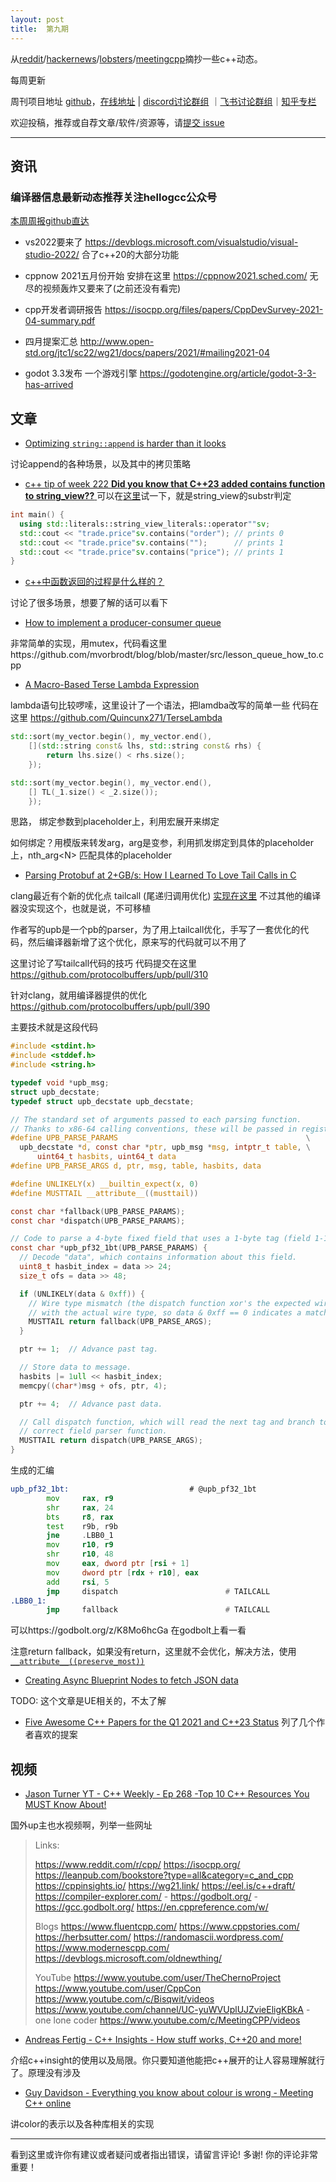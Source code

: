 ```yaml
---
layout: post
title:  第九期
---
```




从[reddit](https://www.reddit.com/r/cpp/)/[hackernews](https://news.ycombinator.com/)/[lobsters](https://lobste.rs/)/[meetingcpp](https://www.meetingcpp.com/blog/blogroll/)摘抄一些c++动态。

每周更新

周刊项目地址 [github](https://github.com/wanghenshui/cppweeklynews)，[在线地址](https://wanghenshui.github.io/cppweeklynews/) | [discord讨论群组](https://discord.gg/cZ9mXVPGx6) ｜[飞书讨论群组](https://applink.feishu.cn/TeeBWN1D)｜[知乎专栏](https://www.zhihu.com/column/jieyaren)

欢迎投稿，推荐或自荐文章/软件/资源等，请[提交 issue](https://github.com/wanghenshui/cppweeklynews/issues)

---

## 资讯

###  编译器信息最新动态推荐关注hellogcc公众号

[本周周报github直达](https://github.com/hellogcc/osdt-weekly/blob/master/weekly/2021-04-21.md)

- vs2022要来了 https://devblogs.microsoft.com/visualstudio/visual-studio-2022/ 合了c++20的大部分功能
- cppnow 2021五月份开始 安排在这里 https://cppnow2021.sched.com/ 无尽的视频轰炸又要来了(之前还没有看完)

- cpp开发者调研报告 https://isocpp.org/files/papers/CppDevSurvey-2021-04-summary.pdf
- 四月提案汇总 http://www.open-std.org/jtc1/sc22/wg21/docs/papers/2021/#mailing2021-04

- godot 3.3发布 一个游戏引擎 https://godotengine.org/article/godot-3-3-has-arrived

## 文章

-   [Optimizing `string::append` is harder than it looks](https://quuxplusone.github.io/blog/2021/04/17/pathological-string-appends/)

讨论append的各种场景，以及其中的拷贝策略

-  [c++ tip of week 222 **Did you know that C++23 added contains function to string_view??** ](https://github.com/QuantlabFinancial/cpp_tip_of_the_week/blob/master/222.md)
可以在[这里](https://godbolt.org/z/jqoWq36Pe)试一下，就是string_view的substr判定
```c++
int main() {
  using std::literals::string_view_literals::operator""sv;
  std::cout << "trade.price"sv.contains("order"); // prints 0
  std::cout << "trade.price"sv.contains("");      // prints 1
  std::cout << "trade.price"sv.contains("price"); // prints 1
}
```

- [c++中函数返回的过程是什么样的？](https://www.zhihu.com/question/455599343/answer/1848364211)

讨论了很多场景，想要了解的话可以看下

- [How to implement a producer-consumer queue](https://vorbrodt.blog/2021/04/22/how-to-implement-a-producer-consumer-queue/)

非常简单的实现，用mutex，代码看这里https://github.com/mvorbrodt/blog/blob/master/src/lesson_queue_how_to.cpp

- [A Macro-Based Terse Lambda Expression](https://vector-of-bool.github.io/2021/04/20/terse-lambda-macro.html)

lambda语句比较啰嗦，这里设计了一个语法，把lamdba改写的简单一些 代码在这里 https://github.com/Quincunx271/TerseLambda

```c++
std::sort(my_vector.begin(), my_vector.end(),
    [](std::string const& lhs, std::string const& rhs) {
        return lhs.size() < rhs.size();
    });

std::sort(my_vector.begin(), my_vector.end(),
    [] TL(_1.size() < _2.size());
    });
```

思路， 绑定参数到placeholder上，利用宏展开来绑定

如何绑定？用模版来转发arg，arg是变参，利用抓发绑定到具体的placeholder上，nth_arg\<N> 匹配具体的placeholder

- [Parsing Protobuf at 2+GB/s: How I Learned To Love Tail Calls in C](https://blog.reverberate.org/2021/04/21/musttail-efficient-interpreters.html)

clang最近有个新的优化点 tailcall (尾递归调用优化) [实现在这里](https://reviews.llvm.org/D99517) 不过其他的编译器没实现这个，也就是说，不可移植

作者写的upb是一个pb的parser，为了用上tailcall优化，手写了一套优化的代码，然后编译器新增了这个优化，原来写的代码就可以不用了

这里讨论了写tailcall代码的技巧 代码提交在这里 https://github.com/protocolbuffers/upb/pull/310

针对clang，就用编译器提供的优化 https://github.com/protocolbuffers/upb/pull/390

主要技术就是这段代码

```c
#include <stdint.h>
#include <stddef.h>
#include <string.h>

typedef void *upb_msg;
struct upb_decstate;
typedef struct upb_decstate upb_decstate;

// The standard set of arguments passed to each parsing function.
// Thanks to x86-64 calling conventions, these will be passed in registers.
#define UPB_PARSE_PARAMS                                          \
  upb_decstate *d, const char *ptr, upb_msg *msg, intptr_t table, \
      uint64_t hasbits, uint64_t data
#define UPB_PARSE_ARGS d, ptr, msg, table, hasbits, data

#define UNLIKELY(x) __builtin_expect(x, 0)
#define MUSTTAIL __attribute__((musttail))

const char *fallback(UPB_PARSE_PARAMS);
const char *dispatch(UPB_PARSE_PARAMS);

// Code to parse a 4-byte fixed field that uses a 1-byte tag (field 1-15).
const char *upb_pf32_1bt(UPB_PARSE_PARAMS) {
  // Decode "data", which contains information about this field.
  uint8_t hasbit_index = data >> 24;
  size_t ofs = data >> 48;

  if (UNLIKELY(data & 0xff)) {
    // Wire type mismatch (the dispatch function xor's the expected wire type
    // with the actual wire type, so data & 0xff == 0 indicates a match).
    MUSTTAIL return fallback(UPB_PARSE_ARGS);
  }

  ptr += 1;  // Advance past tag.

  // Store data to message.
  hasbits |= 1ull << hasbit_index;
  memcpy((char*)msg + ofs, ptr, 4);

  ptr += 4;  // Advance past data.

  // Call dispatch function, which will read the next tag and branch to the
  // correct field parser function.
  MUSTTAIL return dispatch(UPB_PARSE_ARGS);
}

```

生成的汇编

```asm
upb_pf32_1bt:                           # @upb_pf32_1bt
        mov     rax, r9
        shr     rax, 24
        bts     r8, rax
        test    r9b, r9b
        jne     .LBB0_1
        mov     r10, r9
        shr     r10, 48
        mov     eax, dword ptr [rsi + 1]
        mov     dword ptr [rdx + r10], eax
        add     rsi, 5
        jmp     dispatch                        # TAILCALL
.LBB0_1:
        jmp     fallback                        # TAILCALL
```

可以https://godbolt.org/z/K8Mo6hcGa 在godbolt上看一看

注意return fallback，如果没有return，这里就不会优化，解决方法，使用 [`__attribute__((preserve_most))`](https://clang.llvm.org/docs/AttributeReference.html#preserve-most)

- [Creating Async Blueprint Nodes to fetch JSON data](https://www.tomlooman.com/async-blueprint-http-json/)

TODO: 这个文章是UE相关的，不太了解

-  [Five Awesome C++ Papers for the Q1 2021 and C++23 Status](https://www.cppstories.com/2021/q1-cpp-papers/) 列了几个作者喜欢的提案

## 视频

- [Jason Turner YT - C++ Weekly - Ep 268 -Top 10 C++ Resources You MUST Know About!](https://www.youtube.com/watch?v=eSDVVrjFh54)

国外up主也水视频啊，列举一些网址

> Links:
>
> https://www.reddit.com/r/cpp/
> https://isocpp.org/
> https://leanpub.com/bookstore?type=all&category=c_and_cpp
> https://cppinsights.io/
> https://wg21.link/
> https://eel.is/c++draft/
> https://compiler-explorer.com/ - https://godbolt.org/ - https://gcc.godbolt.org/
> https://en.cppreference.com/w/
>
> Blogs
> https://www.fluentcpp.com/
> https://www.cppstories.com/
> https://herbsutter.com/
> https://randomascii.wordpress.com/
> https://www.modernescpp.com/
> https://devblogs.microsoft.com/oldnewthing/
>
> YouTube
> https://www.youtube.com/user/TheChernoProject
> https://www.youtube.com/user/CppCon
> https://www.youtube.com/c/Bisqwit/videos
> https://www.youtube.com/channel/UC-yuWVUplUJZvieEligKBkA - one lone coder
> https://www.youtube.com/c/MeetingCPP/videos

- [Andreas Fertig - C++ Insights - How stuff works, C++20 and more!](https://www.youtube.com/watch?v=3M77F-u3mjI)

介绍c++insight的使用以及局限。你只要知道他能把c++展开的让人容易理解就行了。原理没有涉及

- [Guy Davidson - Everything you know about colour is wrong - Meeting C++ online](https://www.youtube.com/watch?v=_zQ_uBAHA4A)

讲color的表示以及各种库相关的实现




---

看到这里或许你有建议或者疑问或者指出错误，请留言评论! 多谢!  你的评论非常重要！

